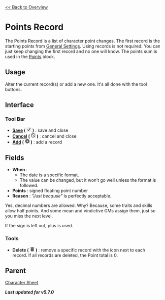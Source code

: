 [<< Back to Overview](./Overview.md "Overview")

# Points Record
The Points Record is a list of character point changes. The first record is the starting points from [General Settings](./General%20Settings.md "General Settings:"). Using records is not required. You can just keep changing the first record and no one will know.
 The points sum is used in the [Points](./Character%20Sheet.md "Character Sheet:Points") block.

## Usage
Alter the current record(s) or add a new one.
 It's all done with the tool buttons.

## Interface
### Tool Bar
- **[Save](./Common%20Icon.md "Common Icon:Save") ( ![](./img/check.png "Save") )** : save and close
- **[Cancel](./Common%20Icon.md "Common Icon:Cancel") ( ![](./img/no.png "Cancel") )** : cancel and close
- **[Add](./Common%20Icon.md "Common Icon:Add") ( ![](./img/plus.png "Add") )** : add a record

## Fields
- **When** :
  - The date is a specific format.
  - The value can be changed, but it won't go well unless the format is followed.
- **Points** : signed floating point number
- **Reason** : *"Just because"* is perfectly acceptable.

Yes, decimal numbers are allowed. Why? Because, some traits and skills allow half points. And some mean and vindictive GMs assign them, just so you miss the next level.

If the sign is left out, plus is used.

### Tools
- **Delete ( ![](./img/trash.png "Common icon#Delete") )** : remove a specific record with the  icon next to each record. If all records are deleted, the Point total is 0.

## Parent
[Character Sheet](./Character%20Sheet.md "Character Sheet")

***Last updated for v5.7.0***